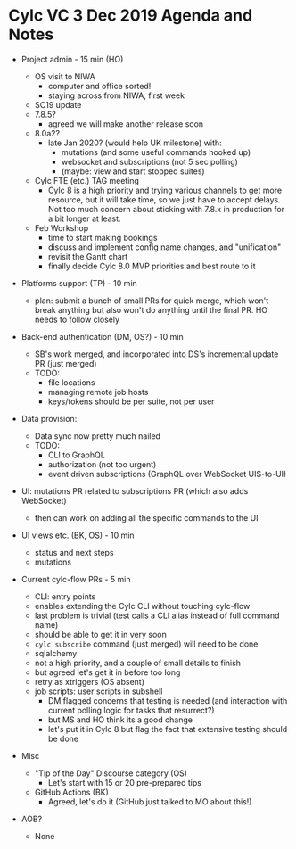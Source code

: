 # Cylc VC 3 Dec 2019 Agenda and Notes

- Project admin - 15 min (HO)
  - OS visit to NIWA
    - computer and office sorted!
    - staying across from NIWA, first week
  - SC19 update
  - 7.8.5?
    - agreed we will make another release soon
  - 8.0a2?
    - late Jan 2020? (would help UK milestone) with:
      - mutations (and some useful commands hooked up)
      - websocket and subscriptions (not 5 sec polling)
      - (maybe: view and start stopped suites)
  - Cylc FTE (etc.) TAG meeting
     - Cylc 8 is a high priority and trying various channels to get more
       resource, but it will take time, so we just have to accept delays.
       Not too much concern about sticking with 7.8.x in production for a bit
       longer at least.
  - Feb Workshop 
     - time to start making bookings
     - discuss and implement config name changes, and "unification"
     - revisit the Gantt chart 
     - finally decide Cylc 8.0 MVP priorities and best route to it

- Platforms support (TP)  - 10 min
  - plan: submit a bunch of small PRs for quick merge, which won't break
    anything but also won't do anything until the final PR. HO needs to
    follow closely

- Back-end authentication (DM, OS?) - 10 min
  - SB's work merged, and incorporated into DS's incremental update PR (just
    merged)
  - TODO:
    - file locations
    - managing remote job hosts
    - keys/tokens should be per suite, not per user
  
- Data provision:
  - Data sync now pretty much nailed
  - TODO:
    - CLI to GraphQL
    - authorization (not too urgent)
    - event driven subscriptions (GraphQL over WebSocket UIS-to-UI) 

- UI: mutations PR related to subscriptions PR (which also adds WebSocket)
   - then can work on adding all the specific commands to the UI

   
- UI views etc. (BK, OS) - 10 min
  - status and next steps
  - mutations

- Current cylc-flow PRs - 5 min
  - CLI: entry points
   - enables extending the Cylc CLI without touching cylc-flow
   - last problem is trivial (test calls a CLI alias instead of full command
     name)
   - should be able to get it in very soon
   - `cylc subscribe` command (just merged) will need to be done
  - sqlalchemy
   - not a high priority, and a couple of small details to finish
   - but agreed let's get it in before too long
  - retry as xtriggers (OS absent)
  - job scripts: user scripts in subshell
    - DM flagged concerns that testing is needed (and interaction with current
      polling logic for tasks that resurrect?)
    - but MS and HO think its a good change
    - let's put it in Cylc 8 but flag the fact that extensive testing should be
      done
 
- Misc
  - "Tip of the Day" Discourse category (OS)
    - Let's start with 15 or 20 pre-prepared tips
  - GitHub Actions (BK)
    - Agreed, let's do it (GitHub just talked to MO about this!)

- AOB?
  - None
